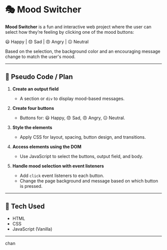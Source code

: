 # 🎭 Mood Switcher

**Mood Switcher** is a fun and interactive web project where the user can select how they’re feeling by clicking one of the mood buttons:

😃 Happy | 😞 Sad | 😠 Angry | 😐 Neutral

Based on the selection, the background color and an encouraging message change to match the user's mood.

---

## 🧠 Pseudo Code / Plan

1. **Create an output field**  
   - A section or `div` to display mood-based messages.

2. **Create four buttons**  
   - Buttons for: 😃 Happy, 😞 Sad, 😠 Angry, 😐 Neutral.

3. **Style the elements**  
   - Apply CSS for layout, spacing, button design, and transitions.

4. **Access elements using the DOM**  
   - Use JavaScript to select the buttons, output field, and body.

5. **Handle mood selection with event listeners**  
   - Add `click` event listeners to each button.
   - Change the page background and message based on which button is pressed.

---

## 🔧 Tech Used

- HTML  
- CSS  
- JavaScript (Vanilla)

---

chan